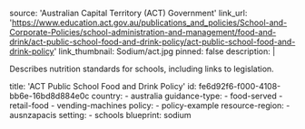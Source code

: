 source: 'Australian Capital Territory (ACT) Government'
link_url: 'https://www.education.act.gov.au/publications_and_policies/School-and-Corporate-Policies/school-administration-and-management/food-and-drink/act-public-school-food-and-drink-policy/act-public-school-food-and-drink-policy'
link_thumbnail: Sodium/act.jpg
pinned: false
description: |
  <p>Describes nutrition standards for schools, including links to legislation.
  </p>
title: 'ACT Public School Food and Drink Policy'
id: fe6d92f6-f000-4108-bb6e-16bd8d884e0c
country:
  - australia
guidance-type:
  - food-served
  - retail-food
  - vending-machines
policy:
  - policy-example
resource-region:
  - ausnzapacis
setting:
  - schools
blueprint: sodium
